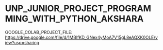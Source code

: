 # UNP_JUNIOR_PROJECT_PROGRAMMING_WITH_PYTHON_AKSHARA

 

GOOGLE_COLAB_PROJECT_FILE: https://drive.google.com/file/d/1MBIfKD_GNex4yMoA7V15gL8eAQXK0OLE/view?usp=sharing
